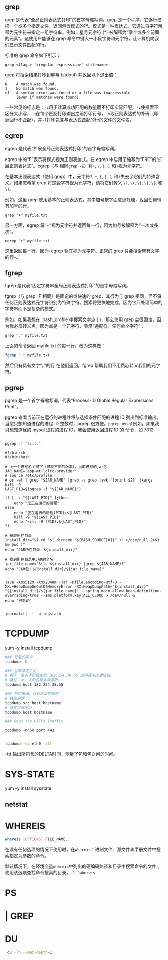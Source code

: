 ## grep

grep 是代表“全局正则表达式打印”的首字母缩写词。grep 是一个程序，它逐行扫描一个或多个指定文件，返回包含模式的行。模式是一种表达式，它通过将字符解释为元字符来指定一组字符串。例如，星号元字符 (*) 被解释为“零个或多个前面的元素”。这使用户能够在 grep 命令中键入一小段字符和元字符，让计算机向我们显示文件匹配的行。

标准的 grep 命令如下所示：

```
grep <flags> '<regular expression>' <filename>
```

grep 将搜索结果打印到屏幕 (stdout) 并返回以下退出值：

```
0    A match was found.
1    No match was found.
>1   A syntax error was found or a file was inaccessible 
     (even if matches were found).
```

一些常见的标志是：`-c`用于计算成功匹配的数量而不打印实际匹配，`-i`使搜索不区分大小写，`-n`在每个匹配打印输出之前打印行号，`-v`取正则表达式的补码（即返回行不匹配），并`-l`打印包含与表达式匹配的行的文件的文件名。

## egrep

egrep 是代表“扩展全局正则表达式打印”的首字母缩写词。

egrep 中的“E”表示将模式视为正则表达式。在 egrep 中启用了缩写为“ERE”的“扩展正则表达式”。egrep（与 相同`grep -E`）将`+`, `?`, `|`, `(`, 和`)`视为元字符。

在基本正则表达式（使用 grep）中，元字符`?`, `+`, `{`, `|`, `(`, 和`)`失去了它们的特殊含义。如果您希望 grep 将这些字符视为元字符，请将它们转义 `\?`, `\+`, `\{`, `\|`, `\(`, 和`\)`。

例如，这里 grep 使用基本的正则表达式，其中加号按字面意思处理，返回任何带有加号的行。

```
grep "+" myfile.txt
```

另一方面，egrep 将“+”视为元字符并返回每一行，因为加号被解释为“一次或多次”。

```
egrep "+" myfile.txt
```

这里返回每一行，因为`+`egrep 将其视为元字符。正常的 grep 只会搜索带有文字的行`+`。

## fgrep

fgrep 是代表“固定字符串全局正则表达式打印”的首字母缩写词。

fgrep（与 grep -F 相同）是固定的或快速的 grep，其行为与 grep 相同，但不将任何正则表达式元字符识别为特殊字符。搜索将更快地完成，因为它只处理简单的字符串而不是复杂的模式。

例如，如果我想在 .bash_profile 中搜索文字点 (.)，那么使用 grep 会很困难，因为我必须转义点，因为点是一个元字符，表示“通配符，任何单个字符”：

```bash
grep "." myfile.txt
```

上面的命令返回 myfile.txt 的每一行。改为这样做：

```bash
fgrep "." myfile.txt
```

然后只有具有文字“。”的行 在他们返回。fgrep 帮助我们不用费心转义我们的元字符。

## pgrep

pgrep 是一个首字母缩写词，代表“Process-ID Global Regular Expressions Print”。

pgrep 查看当前正在运行的进程并将与选择条件匹配的进程 ID 列出到标准输出。当您只想知道进程的进程 ID 整数时，pgrep 很方便。`pgrep mysql`例如，如果我只想知道我的 mysql 进程的进程 ID，我会使用返回进程 ID 的 命令，如 7312

```bash

pgrep -f "lcltc"

```

```shell
#!/bin/sh  
#!/bin/bash  
  
# 上一个进程名关键字（可能不同的版本），当前进程的jar名  
JAR_NAME='app-mt-lcltc-provider'  
# source /etc/profile  
# ps -ef | grep "$JAR_NAME" |grep -v grep |awk '{print $2}' |xargs kill -9  
LAST_PID=$(pgrep -f "${JAR_NAME}")  
  
if [ -z "${LAST_PID}" ];then  
    echo "无正在运行的进程"  
else  
    echo "正在运行的进程(PID):${LAST_PID}"  
    kill -9 "${LAST_PID}"  
    echo "kill -9 (PID):${LAST_PID}"  
fi  
  
# 获取所在目录  
install_dir="$( cd "$( dirname "${BASH_SOURCE[0]}" )" >/dev/null 2>&1 && pwd )"  
echo "JAR所在目录：${install_dir}"  
  
# 找到所在目录中JAR的全名  
jar_file_name="$(ls ${install_dir} |grep ${JAR_NAME})"  
echo "JAR包：${install_dir}/${jar_file_name}"  
  
  
java -Xms512m -Xmx2048m -jar -Dfile.encoding=utf-8 -XX:+HeapDumpOnOutOfMemoryError -XX:HeapDumpPath="${install_dir}" "${install_dir}/${jar_file_name}" --spring.main.allow-bean-definition-overriding=true --sms.platform.key:ALI_CLOUD > /dev/null &  
echo '已启动'
```

```Shell

journalctl -f -u logstash

```

# TCPDUMP

yum -y install tcpdump

```bash
### 可用的网卡
tcpdump -D

### 监听特定主机
# 例子：监听本机跟主机`182.254.38.55`之间往来的通信包。
# 备注：出、入的包都会被监听。
tcpdump host 182.254.38.55

### 特定来源、目标地址的通信
# 特定来源
tcpdump src host hostname
# 特定目标地址
tcpdump host hostname

### Show the HTTPs Traffic

tcpdump -nnSX port 443



```

```bash
tcpdump -ni eth0 -ttt
```

-ttt 输出所包含的DELTA时间，测量了包和包之间的时间。

# SYS-STATE

yum -y install sysstate

## netstat


# WHEREIS

```bash
whereis [OPTIONS] FILE_NAME...

```


在没有任何选项的情况下使用时，在`whereis`二进制文件、源文件和手册文件中搜索指定为参数的命令。

默认情况下，在环境变量`whereis`中列出的硬编码路径和目录中搜索命令的文件 。使用该选项查找命令搜索的目录。[](https://linuxize.com/post/how-to-set-and-list-environment-variables-in-linux/)`-l``whereis`


# PS


# | GREP


# DU


```bash
 du -lh --max-depth=1
```
